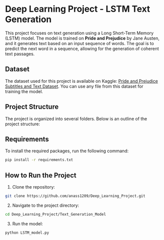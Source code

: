 # Deep Learning Project - LSTM Text Generation

This project focuses on text generation using a Long Short-Term Memory (LSTM) model. The model is trained on **Pride and Prejudice** by Jane Austen, and it generates text based on an input sequence of words. The goal is to predict the next word in a sequence, allowing for the generation of coherent text passages.

## Dataset

The dataset used for this project is available on Kaggle: [Pride and Prejudice Subtitles and Text Dataset](https://www.kaggle.com/datasets/theeranartmeesathien/pride-prejudice-subtitles-and-text). You can use any file from this dataset for training the model.

## Project Structure

The project is organized into several folders. Below is an outline of the project structure:


## Requirements

To install the required packages, run the following command:

```bash
pip install -r requirements.txt
```

## How to Run the Project

1. Clone the repository:

```bash
git clone https://github.com/anass1209/Deep_Learning_Project.git
```

2. Navigate to the project directory:

```bash
cd Deep_Learning_Project/Text_Generation_Model
```

3. Run the model:
```bash
python LSTM_model.py
```
